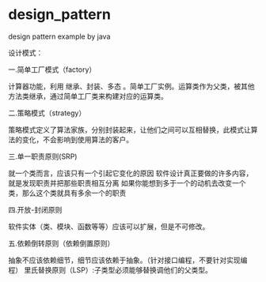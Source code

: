 # design_pattern
design pattern example by java

设计模式：

一.简单工厂模式（factory）

   计算器功能，利用 继承、封装、多态 。简单工厂实例。运算类作为父类，被其他方法类继承，通过简单工厂类来构建对应的运算类。

二.策略模式（strategy）

策略模式定义了算法家族，分别封装起来，让他们之间可以互相替换，此模式让算法的变化，不会影响到使用算法的客户。

三.单一职责原则(SRP)

就一个类而言，应该只有一个引起它变化的原因
软件设计真正要做的许多内容，就是发现职责并把那些职责相互分离 
如果你能想到多于一个的动机去改变一个类，那么这个类就具有多余一个的职责

四.开放-封闭原则

软件实体（类、模块、函数等等）应该可以扩展，但是不可修改。

五.依赖倒转原则（依赖倒置原则）

抽象不应该依赖细节，细节应该依赖于抽象。（针对接口编程，不要针对实现编程）
里氏替换原则（LSP）:子类型必须能够替换调他们的父类型。
